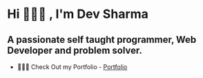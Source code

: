   # Hi 🙋🏻‍♂️ , I'm Dev Sharma

  ## A passionate self taught programmer, Web Developer and problem solver.

  * 👨🏻‍🎓 Check Out my Portfolio - [Portfolio](https://devportfolio-io.vercel.app/)
